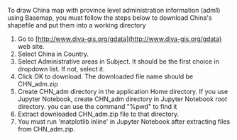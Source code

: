 To draw China map with province level administration information (adm1) using Basemap, you must follow the steps below to download China's shapefile and put them into a working directory

1. Go to [http://www.diva-gis.org/gdata](http://www.diva-gis.org/gdata) web site.
2. Select China in Country.
3. Select Administrative areas in Subject. It should be the first choice in dropdown list. If not, select it.
4. Click OK to download. The downloaded file name should be CHN_adm.zip
5. Create CHN_adm directory in the application Home directory. If you use Jupyter Notebook, create CHN_adm directory in Jupyter Notebook root directory. you can use the command "%pwd" to find it
6. Extract downloaded CHN_adm.zip file to that directory.
7. You must run 'matplotlib inline' in Jupyter Notebook after extracting files from CHN_adm.zip.